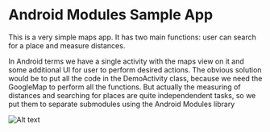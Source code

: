 # Android Modules Sample App
This is a very simple maps app. It has two main functions: user can search for a place and measure distances.

In Android terms we have a single activity with the maps view on it and some additional UI for user to perform desired actions. The obvious solution would be to put all the code in the DemoActivity class, because we need the GoogleMap to perform all the functions. But actually the measuring of distances and searching for places are quite independendent tasks, so we put them to separate submodules using the Android Modules library

![Alt text](http://www.jpl.nasa.gov/spaceimages/images/mediumsize/PIA17011_ip.jpg "Optional title")
